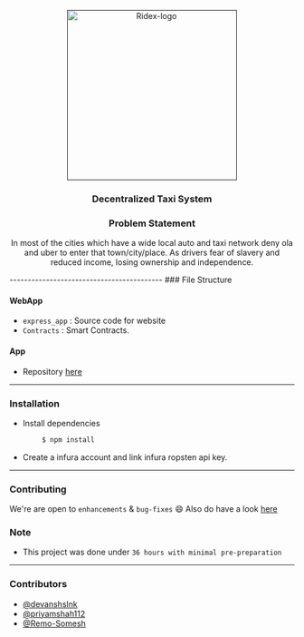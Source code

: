<p align="center">
  <a href="" rel="noopener">
 <img width=300px src="./express_app/public/assests/logoRidex.png" alt="Ridex-logo"></a>
</p>

<h3 align="center">Decentralized Taxi System</h3>

<div align="center">
  <h3> Problem Statement</h3>
  <p>In most of the cities which have a wide local auto and taxi network deny ola and uber to enter that town/city/place. As drivers fear of slavery and reduced income, losing ownership and independence.</p>
</div>
------------------------------------------
### File Structure


#### WebApp

- `express_app` : Source code for website
- `Contracts` : Smart Contracts.

#### App

- Repository [here](https://github.com/priyamshah112/RideX/tree/app)

------------------------------------------
### Installation

* Install dependencies
```sh
        $ npm install 
```

* Create a infura account and link infura ropsten api key.


------------------------------------------
### Contributing

 We're are open to `enhancements` & `bug-fixes` :smile: Also do have a look [here](./CONTRIBUTING.md)

### Note

- This project was done under `36 hours with minimal pre-preparation`

------------------------------------------
### Contributors

- [@devanshslnk](https://github.com/devanshslnk)
- [@priyamshah112](https://github.com/priyamshah112)
- [@Remo-Somesh](https://github.com/Remo-Somesh)


